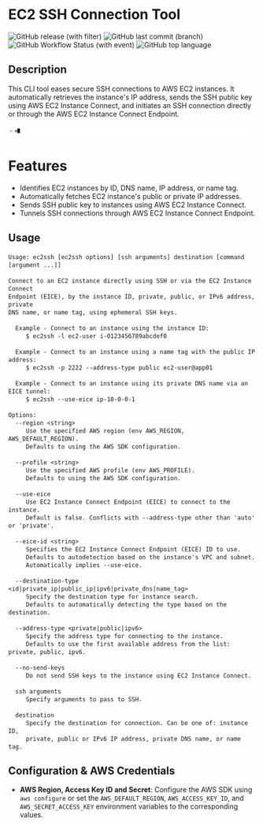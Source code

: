 # EC2 SSH Connection Tool
![GitHub release (with filter)](https://img.shields.io/github/v/release/ivoronin/ec2ssh)
![GitHub last commit (branch)](https://img.shields.io/github/last-commit/ivoronin/ec2ssh/main)
![GitHub Workflow Status (with event)](https://img.shields.io/github/actions/workflow/status/ivoronin/ec2ssh/goreleaser.yml)
![GitHub top language](https://img.shields.io/github/languages/top/ivoronin/ec2ssh)

## Description
This CLI tool eases secure SSH connections to AWS EC2 instances. It automatically retrieves the instance's IP address, sends the SSH public key using AWS EC2 Instance Connect, and initiates an SSH connection directly or through the AWS EC2 Instance Connect Endpoint.

![](demo/demo.webp)

# Features
- Identifies EC2 instances by ID, DNS name, IP address, or name tag.
- Automatically fetches EC2 instance's public or private IP addresses.
- Sends SSH public key to instances using AWS EC2 Instance Connect.
- Tunnels SSH connections through AWS EC2 Instance Connect Endpoint.

## Usage
```
Usage: ec2ssh [ec2ssh options] [ssh arguments] destination [command [argument ...]]

Connect to an EC2 instance directly using SSH or via the EC2 Instance Connect
Endpoint (EICE), by the instance ID, private, public, or IPv6 address, private
DNS name, or name tag, using ephemeral SSH keys.

  Example - Connect to an instance using the instance ID:
     $ ec2ssh -l ec2-user i-0123456789abcdef0

  Example - Connect to an instance using a name tag with the public IP address:
     $ ec2ssh -p 2222 --address-type public ec2-user@app01

  Example - Connect to an instance using its private DNS name via an EICE tunnel:
     $ ec2ssh --use-eice ip-10-0-0-1

Options:
  --region <string>
     Use the specified AWS region (env AWS_REGION, AWS_DEFAULT_REGION).
     Defaults to using the AWS SDK configuration.

  --profile <string>
     Use the specified AWS profile (env AWS_PROFILE).
     Defaults to using the AWS SDK configuration.

  --use-eice
     Use EC2 Instance Connect Endpoint (EICE) to connect to the instance.
     Default is false. Conflicts with --address-type other than 'auto' or 'private'.

  --eice-id <string>
     Specifies the EC2 Instance Connect Endpoint (EICE) ID to use.
     Defaults to autodetection based on the instance's VPC and subnet.
     Automatically implies --use-eice.

  --destination-type <id|private_ip|public_ip|ipv6|private_dns|name_tag>
     Specify the destination type for instance search.
     Defaults to automatically detecting the type based on the destination.

  --address-type <private|public|ipv6>
     Specify the address type for connecting to the instance.
     Defaults to use the first available address from the list: private, public, ipv6.

  --no-send-keys
     Do not send SSH keys to the instance using EC2 Instance Connect.

  ssh arguments
     Specify arguments to pass to SSH.

  destination
     Specify the destination for connection. Can be one of: instance ID,
     private, public or IPv6 IP address, private DNS name, or name tag.
```

## Configuration & AWS Credentials
- **AWS Region, Access Key ID and Secret**: Configure the AWS SDK using `aws configure` or set the `AWS_DEFAULT_REGION`, `AWS_ACCESS_KEY_ID`, and `AWS_SECRET_ACCESS_KEY` environment variables to the corresponding values.
